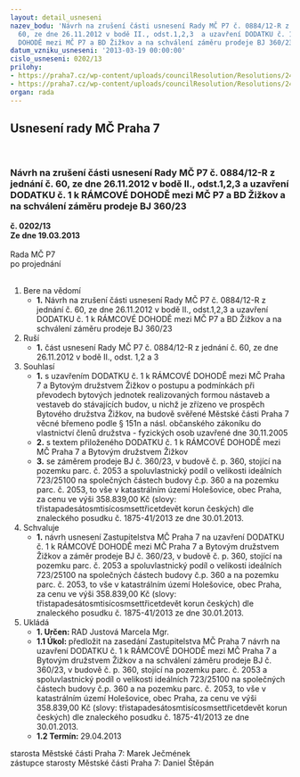 ```yaml
---
layout: detail_usneseni
nazev_bodu: 'Návrh na zrušení části usnesení Rady MČ P7 č. 0884/12-R z jednání č.
  60, ze dne 26.11.2012 v bodě II., odst.1,2,3  a uzavření DODATKU č. 1 k RÁMCOVÉ
  DOHODĚ mezi MČ P7 a BD Žižkov a na schválení záměru prodeje BJ 360/23 '
datum_vzniku_usneseni: '2013-03-19 00:00:00'
cislo_usneseni: 0202/13
prilohy:
- https://praha7.cz/wp-content/uploads/councilResolution/Resolutions/24179/16-13-rada_0884_12.doc
- https://praha7.cz/wp-content/uploads/councilResolution/Resolutions/24179/16-13-zastup_nov%c3%bd.doc
organ: rada
---
```

<div id="ucUsn_pList" class="usn">
	<span><h2>Usnesení rady MČ Praha 7 </h2>
<br></span><div class="standBody">
<span><h3>Návrh na zrušení části usnesení Rady MČ P7 č. 0884/12-R z jednání č. 60, ze dne 26.11.2012 v bodě II., odst.1,2,3  a uzavření DODATKU č. 1 k RÁMCOVÉ DOHODĚ mezi MČ P7 a BD Žižkov a na schválení záměru prodeje BJ 360/23 </h3></span><div class="center">
		<strong>č. 0202/13</strong><br>
	</div>
<div class="center">
		<strong>Ze dne 19.03.2013</strong><br><br>
	</div>Rada MČ P7<br> po projednání<br><br><ol>
<li>Bere na vědomí<ul><li>
<strong>1.</strong> Návrh na zrušení části usnesení Rady MČ P7 č. 0884/12-R z jednání č. 60, ze dne 26.11.2012 v bodě II., odst.1,2,3  a uzavření DODATKU č. 1 k RÁMCOVÉ DOHODĚ mezi MČ P7 a BD Žižkov a na schválení záměru prodeje BJ 360/23 </li></ul>
</li>
<li>Ruší<ul><li>
<strong>1.</strong> část usnesení Rady MČ P7 č. 0884/12-R z jednání č. 60, ze dne 26.11.2012 v bodě II., odst. 1,2 a 3 </li></ul>
</li>
<li>Souhlasí<ul>
<li>
<strong>1.</strong> s uzavřením DODATKU č. 1 k RÁMCOVÉ DOHODĚ mezi MČ Praha 7 a Bytovým družstvem Žižkov o postupu a podmínkách při převodech bytových jednotek realizovaných formou nástaveb a vestaveb do stávajících budov, u nichž je zřízeno ve prospěch Bytového družstva Žižkov, na budově svěřené Městské části Praha 7 věcné břemeno podle § 151n a násl. občanského zákoníku do vlastnictví členů družstva - fyzických osob uzavřené dne 30.11.2005</li>
<li>
<strong>2.</strong> s textem přiloženého DODATKU č. 1 k RÁMCOVÉ DOHODĚ mezi MČ Praha 7 a Bytovým družstvem Žižkov</li>
<li>
<strong>3.</strong> se záměrem prodeje BJ č. 360/23, v budově č. p. 360, stojící na pozemku parc. č. 2053 a spoluvlastnický podíl o velikosti ideálních 723/25100 na společných částech budovy č.p. 360 a na pozemku parc. č. 2053, to vše v katastrálním území Holešovice, obec Praha, za cenu ve výši 358.839,00 Kč (slovy: třistapadesátosmtisícosmsettřicetdevět korun českých) dle znaleckého posudku č. 1875-41/2013 ze dne 30.01.2013.</li>
</ul>
</li>
<li>Schvaluje<ul><li>
<strong>1.</strong> návrh usnesení Zastupitelstva MČ Praha 7 na uzavření DODATKU č. 1 k RÁMCOVÉ DOHODĚ mezi MČ Praha 7 a Bytovým družstvem Žižkov a záměr prodeje BJ  č. 360/23, v budově č. p. 360, stojící na pozemku parc. č. 2053 a spoluvlastnický podíl o velikosti ideálních 723/25100 na společných částech budovy č.p. 360 a na pozemku parc. č. 2053, to vše v katastrálním území Holešovice, obec Praha, za cenu ve výši 358.839,00 Kč (slovy: třistapadesátosmtisícosmsettřicetdevět korun českých) dle znaleckého posudku č. 1875-41/2013 ze dne 30.01.2013.</li></ul>
</li>
<li>Ukládá<ul>
<li>
<strong>1. Určen: </strong>RAD Justová Marcela Mgr.</li>
<li>
<strong>1.1 Úkol: </strong>předložit na zasedání Zastupitelstva MČ Praha 7 návrh na uzavření DODATKU č. 1 k RÁMCOVÉ DOHODĚ mezi MČ Praha 7 a Bytovým družstvem Žižkov a na schválení záměru prodeje BJ  č. 360/23, v budově č. p. 360, stojící na pozemku parc. č. 2053 a spoluvlastnický podíl o velikosti ideálních 723/25100 na společných částech budovy č.p. 360 a na pozemku parc. č. 2053, to vše v katastrálním území Holešovice, obec Praha, za cenu ve výši 358.839,00 Kč (slovy: třistapadesátosmtisícosmsettřicetdevět korun českých) dle znaleckého posudku č. 1875-41/2013 ze dne 30.01.2013.</li>
<li>
<strong>1.2 Termín: </strong>29.04.2013</li>
</ul>
</li>
</ol>starosta Městské části Praha 7: Marek Ječmének<br>zástupce starosty Městské části Praha 7: Daniel Štěpán 
</div>
</div>